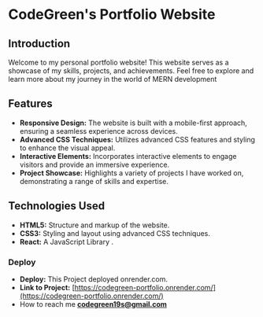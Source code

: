 # CodeGreen's Portfolio Website


## Introduction

Welcome to my personal portfolio website! This website serves as a showcase of my skills, projects, and achievements. Feel free to explore and learn more about my journey in the world of MERN development

## Features

- **Responsive Design:** The website is built with a mobile-first approach, ensuring a seamless experience across devices.
- **Advanced CSS Techniques:** Utilizes advanced CSS features and styling to enhance the visual appeal.
- **Interactive Elements:** Incorporates interactive elements to engage visitors and provide an immersive experience.
- **Project Showcase:** Highlights a variety of projects I have worked on, demonstrating a range of skills and expertise.

## Technologies Used

- **HTML5:** Structure and markup of the website.
- **CSS3:** Styling and layout using advanced CSS techniques.
- **React:** A JavaScript Library .


### Deploy

- **Deploy:** This Project deployed onrender.com.
- **Link to Project:** [https://codegreen-portfolio.onrender.com/](https://codegreen-portfolio.onrender.com/)
- How to reach me **codegreen19s@gmail.com**



